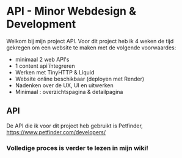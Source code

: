 # API - Minor Webdesign & Development
Welkom bij mijn project API. Voor dit project heb ik 4 weken de tijd gekregen om een website te maken met de volgende voorwaardes:
- minimaal 2 web API's
- 1 content api ïntegreren 
- Werken met TinyHTTP & Liquid
- Website online beschikbaar (deployen met Render)
- Nadenken over de UX, UI en uitwerken
- Minimaal : overzichtspagina & detailpagina

## API
De API die ik voor dit project heb gebruikt is Petfinder, https://www.petfinder.com/developers/


### Volledige proces is verder te lezen in mijn wiki!

